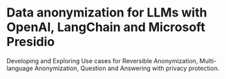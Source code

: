 # Data anonymization for LLMs with OpenAI, LangChain and Microsoft Presidio
Developing and Exploring Use cases for Reversible Anonymization, Multi-language Anonymization, Question and Answering with privacy protection.
